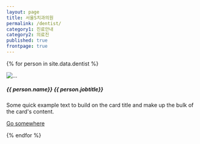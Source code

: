 ```yaml
---
layout: page
title: 서울S치과의원
permalink: /dentist/
category1: 진료안내
category2: 의료진
published: true
frontpage: true
---
```


<div class="row d-flex justify-content-center" id="dentist">

{% for person in site.data.dentist %}

<div class="card">
  <img src="{% if person.portrait %}{{site.url}}/img/{{ person.portrait}}{% elsif person.extportrait %}{{ person.extportrait }}{% else %}{{site.url}}/img/anonymous.jpg{% endif %}" class="card-img-top" alt="...">
  <div class="card-body">
    <h5 class="card-title">{{ person.name}} {{ person.jobtitle}}</h5>
    <p class="card-text">Some quick example text to build on the card title and make up the bulk of the card's content.</p>
    <a href="#" class="btn btn-primary">Go somewhere</a>
  </div>
</div>

{% endfor %}

</div>

